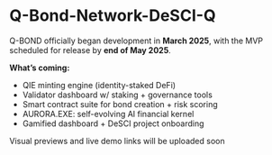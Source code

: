 # Q-Bond-Network-DeSCI-Q
Q-BOND officially began development in **March 2025**, with the MVP scheduled for release by **end of May 2025**.

**What’s coming:**
- QIE minting engine (identity-staked DeFi)
- Validator dashboard w/ staking + governance tools
- Smart contract suite for bond creation + risk scoring
- AURORA.EXE: self-evolving AI financial kernel
- Gamified dashboard + DeSCI project onboarding

Visual previews and live demo links will be uploaded soon
